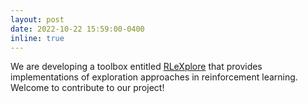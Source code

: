 ```yaml
---
layout: post
date: 2022-10-22 15:59:00-0400
inline: true
---
```


We are developing a toolbox entitled [RLeXplore](https://github.com/yuanmingqi/rl-exploration-baselines) that provides implementations of exploration approaches in reinforcement learning. Welcome to contribute to our project!
